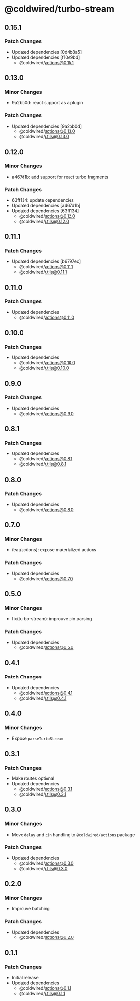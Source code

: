 # @coldwired/turbo-stream

## 0.15.1

### Patch Changes

- Updated dependencies [0d4b8a5]
- Updated dependencies [f10e9bd]
  - @coldwired/actions@0.15.1

## 0.13.0

### Minor Changes

- 9a2bb0d: react support as a plugin

### Patch Changes

- Updated dependencies [9a2bb0d]
  - @coldwired/actions@0.13.0
  - @coldwired/utils@0.13.0

## 0.12.0

### Minor Changes

- a467d1b: add support for react turbo fragments

### Patch Changes

- 63ff134: update dependencies
- Updated dependencies [a467d1b]
- Updated dependencies [63ff134]
  - @coldwired/actions@0.12.0
  - @coldwired/utils@0.12.0

## 0.11.1

### Patch Changes

- Updated dependencies [b6797ec]
  - @coldwired/actions@0.11.1
  - @coldwired/utils@0.11.1

## 0.11.0

### Patch Changes

- Updated dependencies
  - @coldwired/actions@0.11.0

## 0.10.0

### Patch Changes

- Updated dependencies
  - @coldwired/actions@0.10.0
  - @coldwired/utils@0.10.0

## 0.9.0

### Patch Changes

- Updated dependencies
  - @coldwired/actions@0.9.0

## 0.8.1

### Patch Changes

- Updated dependencies
  - @coldwired/actions@0.8.1
  - @coldwired/utils@0.8.1

## 0.8.0

### Patch Changes

- Updated dependencies
  - @coldwired/actions@0.8.0

## 0.7.0

### Minor Changes

- feat(actions): expose materialized actions

### Patch Changes

- Updated dependencies
  - @coldwired/actions@0.7.0

## 0.5.0

### Minor Changes

- fix(turbo-stream): improuve pin parsing

### Patch Changes

- Updated dependencies
  - @coldwired/actions@0.5.0

## 0.4.1

### Patch Changes

- Updated dependencies
  - @coldwired/actions@0.4.1
  - @coldwired/utils@0.4.1

## 0.4.0

### Minor Changes

- Expose `parseTurboStream`

## 0.3.1

### Patch Changes

- Make routes optional
- Updated dependencies
  - @coldwired/actions@0.3.1
  - @coldwired/utils@0.3.1

## 0.3.0

### Minor Changes

- Move `delay` and `pin` handling to `@coldwired/actions` package

### Patch Changes

- Updated dependencies
  - @coldwired/actions@0.3.0
  - @coldwired/utils@0.3.0

## 0.2.0

### Minor Changes

- Improuve batching

### Patch Changes

- Updated dependencies
  - @coldwired/actions@0.2.0

## 0.1.1

### Patch Changes

- Initial release
- Updated dependencies
  - @coldwired/actions@0.1.1
  - @coldwired/utils@0.1.1
